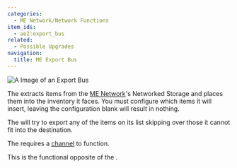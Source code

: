 ```yaml
---
categories:
  - ME Network/Network Functions
item_ids:
  - ae2:export_bus
related:
  - Possible Upgrades
navigation:
  title: ME Export Bus
---
```


![A Image of an Export Bus](../../../../public/assets/large/export_bus.png)

The <ItemLink id="export_bus"/> extracts items from the
[ME Network](../../me-network.md)'s Networked Storage and places them into the inventory it faces.
You must configure which items it will insert, leaving the configuration blank will result in nothing.

The <ItemLink id="export_bus"/> will try to export any of the items on its list
skipping over those it cannot fit into the destination.

The <ItemLink id="export_bus"/> requires a [channel](../channels.md) to function.

This is the functional opposite of the <ItemLink id="import_bus"/>.

<RecipeFor id="export_bus" />
